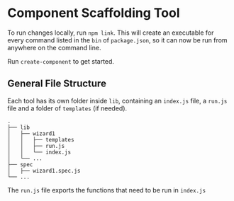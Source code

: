 # Component Scaffolding Tool
To run changes locally, run `npm link`. This will create an executable for every command listed in the `bin` of `package.json`, so it can now be run from anywhere on the command line.

Run `create-component` to get started.

## General File Structure
Each tool has its own folder inside `lib`, containing an `index.js` file, a `run.js` file and a folder of `templates` (if needed). 

```
.
├── lib
│   ├── wizard1          
│   │   ├── templates  
│   │   ├── run.js  
│   │   └── index.js        
│   └── ...                
├── spec                   
│   ├── wizard1.spec.js                        
└── ...
```

The `run.js` file exports the functions that need to be run in `index.js`
